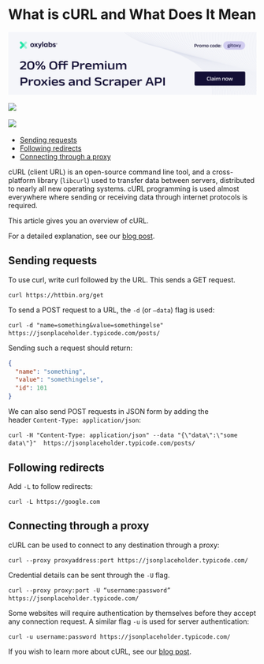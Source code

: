 # What is cURL and What Does It Mean

[![Oxylabs promo code](https://raw.githubusercontent.com/oxylabs/product-integrations/refs/heads/master/Affiliate-Universal-1090x275.png)](https://oxylabs.go2cloud.org/aff_c?offer_id=7&aff_id=877&url_id=112)

[![](https://dcbadge.vercel.app/api/server/eWsVUJrnG5)](https://discord.gg/GbxmdGhZjq)

[<img src="https://img.shields.io/static/v1?label=&message=curl&color=brightgreen" />](https://github.com/topics/curl)

- [Sending requests](#sending-requests)
- [Following redirects](#following-redirects)
- [Connecting through a proxy](#connecting-through-a-proxy)

cURL (client URL) is an open-source command line tool, and a cross-platform library (`libcurl`) used to transfer data between servers, distributed to nearly all new operating systems. cURL programming is used almost everywhere where sending or receiving data through internet protocols is required.

This article gives you an overview of cURL.

For a detailed explanation, see our [blog post](https://oxylabs.io/blog/what-is-curl). 

## Sending requests

To use curl, write curl followed by the URL. This sends a GET request.

```shell
curl https://httbin.org/get 
```

 To send a POST request to a URL, the `-d` (or `–data`) flag is used:

```shell
curl -d "name=something&value=somethingelse" https://jsonplaceholder.typicode.com/posts/
```

Sending such a request should return:

```json
{
  "name": "something",
  "value": "somethingelse",
  "id": 101
}
```

We can also send POST requests in JSON form by adding the header `Content-Type: application/json`:

```shell
curl -H "Content-Type: application/json" --data "{\"data\":\"some data\"}"  https://jsonplaceholder.typicode.com/posts/
```

## Following redirects

Add `-L` to follow redirects:

```shell
curl -L https://google.com
```

## Connecting through a proxy

cURL can be used to connect to any destination through a proxy:

```shell
curl --proxy proxyaddress:port https://jsonplaceholder.typicode.com/
```

Credential details can be sent through the `-U` flag.

```shell
curl --proxy proxy:port -U “username:password” https://jsonplaceholder.typicode.com/
```

Some websites will require authentication by themselves before they accept any connection request. A similar flag `-u` is used for server authentication: 

```shell
curl -u username:password https://jsonplaceholder.typicode.com/
```



If you wish to learn more about cURL, see our [blog post](https://oxylabs.io/blog/what-is-curl).


